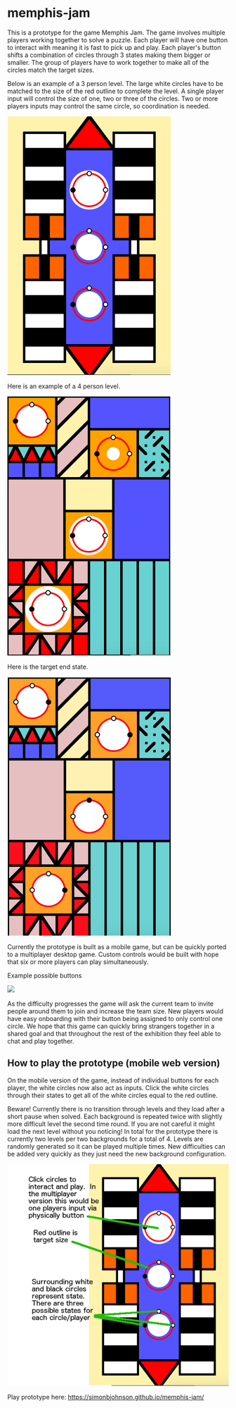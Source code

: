 # memphis-jam

This is a prototype for the game Memphis Jam. The game involves multiple players working together to solve a puzzle. Each player will have one button to interact with meaning it is fast to pick up and play. Each player's button shifts a combination of circles through 3 states making them bigger or smaller. The group of players have to work together to make all of the circles match the target sizes.

Below is an example of a 3 person level. The large white circles have to be matched to the size of the red outline to complete the level. A single player input will control the size of one, two or three of the circles.  Two or more players inputs may control the same circle, so coordination is needed.

![](https://github.com/SimonbJohnson/memphis-jam/blob/master/wip/screenshot1.png?raw=true)

Here is an example of a 4 person level.

![](https://github.com/SimonbJohnson/memphis-jam/blob/master/wip/screenshot2.png?raw=true)

Here is the target end state.

![](https://github.com/SimonbJohnson/memphis-jam/blob/master/wip/screenshot3.png?raw=true)

Currently the prototype is built as a mobile game, but can be quickly ported to a multiplayer desktop game. Custom controls would be built with hope that six or more players can play simultaneously.

Example possible buttons

![](https://i.ebayimg.com/images/g/r2UAAOSw5UZY~xOW/s-l300.jpg)

As the difficulty progresses the game will ask the current team to invite people around them to join and increase the team size. New players would have easy onboarding with their button being assigned to only control one circle. We hope that this game can quickly bring strangers together in a shared goal and that throughout the rest of the exhibition they feel able to chat and play together.

## How to play the prototype (mobile web version)

On the mobile version of the game, instead of individual buttons for each player, the white circles now also act as inputs. Click the white circles through their states to get all of the white circles equal to the red outline.

Beware! Currently there is no transition through levels and they load after a short pause when solved. Each background is repeated twice with slightly more difficult level the second time round. If you are not careful it might load the next level without you noticing! In total for the prototype there is currently two levels per two backgrounds for a total of 4. Levels are randomly generated so it can be played multiple times. New difficulties can be added very quickly as they just need the new background configuration.

![](https://github.com/SimonbJohnson/memphis-jam/blob/master/wip/screenshot4.png?raw=true)

Play prototype here:
https://simonbjohnson.github.io/memphis-jam/
